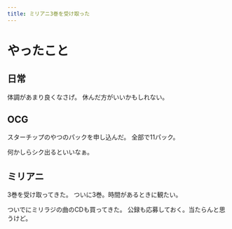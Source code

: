 ```yaml
---
title: ミリアニ3巻を受け取った
---
```


# やったこと

## 日常

体調があまり良くなさげ。
休んだ方がいいかもしれない。

## OCG

スターチップのやつのパックを申し込んだ。
全部で11パック。

何かしらシク出るといいなぁ。

## ミリアニ

3巻を受け取ってきた。
ついに3巻。時間があるときに観たい。

ついでにミリラジの曲のCDも買ってきた。
公録も応募しておく。当たらんと思うけど。
